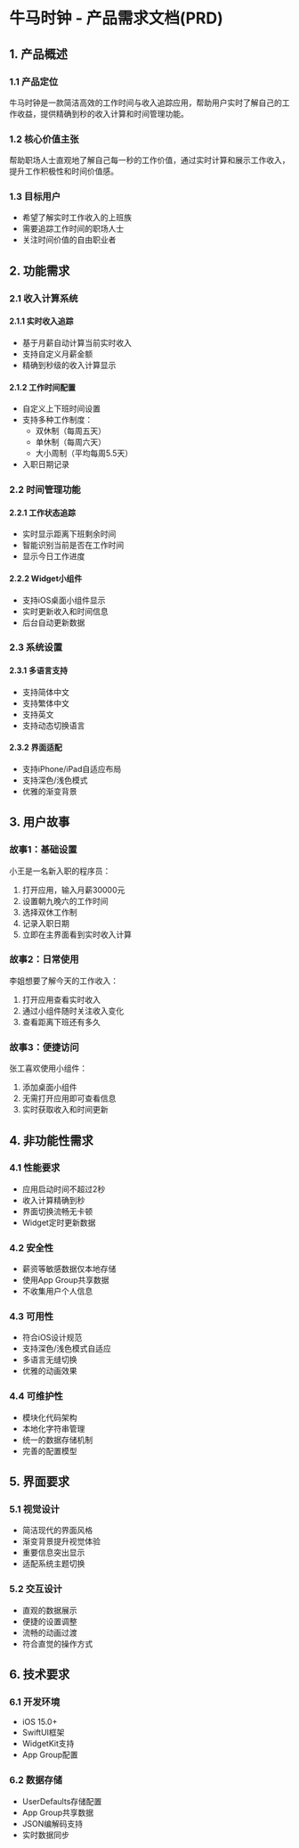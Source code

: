 # 牛马时钟 - 产品需求文档(PRD)

## 1. 产品概述

### 1.1 产品定位
牛马时钟是一款简洁高效的工作时间与收入追踪应用，帮助用户实时了解自己的工作收益，提供精确到秒的收入计算和时间管理功能。

### 1.2 核心价值主张
帮助职场人士直观地了解自己每一秒的工作价值，通过实时计算和展示工作收入，提升工作积极性和时间价值感。

### 1.3 目标用户
- 希望了解实时工作收入的上班族
- 需要追踪工作时间的职场人士
- 关注时间价值的自由职业者

## 2. 功能需求

### 2.1 收入计算系统
#### 2.1.1 实时收入追踪
- 基于月薪自动计算当前实时收入
- 支持自定义月薪金额
- 精确到秒级的收入计算显示

#### 2.1.2 工作时间配置
- 自定义上下班时间设置
- 支持多种工作制度：
  - 双休制（每周五天）
  - 单休制（每周六天）
  - 大小周制（平均每周5.5天）
- 入职日期记录

### 2.2 时间管理功能
#### 2.2.1 工作状态追踪
- 实时显示距离下班剩余时间
- 智能识别当前是否在工作时间
- 显示今日工作进度

#### 2.2.2 Widget小组件
- 支持iOS桌面小组件显示
- 实时更新收入和时间信息
- 后台自动更新数据

### 2.3 系统设置
#### 2.3.1 多语言支持
- 支持简体中文
- 支持繁体中文
- 支持英文
- 支持动态切换语言

#### 2.3.2 界面适配
- 支持iPhone/iPad自适应布局
- 支持深色/浅色模式
- 优雅的渐变背景

## 3. 用户故事

### 故事1：基础设置
小王是一名新入职的程序员：
1. 打开应用，输入月薪30000元
2. 设置朝九晚六的工作时间
3. 选择双休工作制
4. 记录入职日期
5. 立即在主界面看到实时收入计算

### 故事2：日常使用
李姐想要了解今天的工作收入：
1. 打开应用查看实时收入
2. 通过小组件随时关注收入变化
3. 查看距离下班还有多久

### 故事3：便捷访问
张工喜欢使用小组件：
1. 添加桌面小组件
2. 无需打开应用即可查看信息
3. 实时获取收入和时间更新

## 4. 非功能性需求

### 4.1 性能要求
- 应用启动时间不超过2秒
- 收入计算精确到秒
- 界面切换流畅无卡顿
- Widget定时更新数据

### 4.2 安全性
- 薪资等敏感数据仅本地存储
- 使用App Group共享数据
- 不收集用户个人信息

### 4.3 可用性
- 符合iOS设计规范
- 支持深色/浅色模式自适应
- 多语言无缝切换
- 优雅的动画效果

### 4.4 可维护性
- 模块化代码架构
- 本地化字符串管理
- 统一的数据存储机制
- 完善的配置模型

## 5. 界面要求

### 5.1 视觉设计
- 简洁现代的界面风格
- 渐变背景提升视觉体验
- 重要信息突出显示
- 适配系统主题切换

### 5.2 交互设计
- 直观的数据展示
- 便捷的设置调整
- 流畅的动画过渡
- 符合直觉的操作方式

## 6. 技术要求

### 6.1 开发环境
- iOS 15.0+
- SwiftUI框架
- WidgetKit支持
- App Group配置

### 6.2 数据存储
- UserDefaults存储配置
- App Group共享数据
- JSON编解码支持
- 实时数据同步 